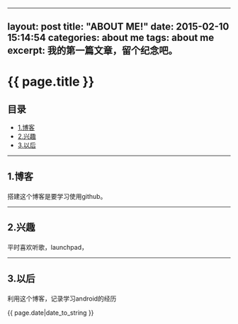 <!-- lang: html -->

---
layout: post
title:  "ABOUT ME!"
date:   2015-02-10 15:14:54
categories: about me
tags: about me
excerpt: 我的第一篇文章，留个纪念吧。
---    
# {{ page.title }}

## 目录
+ [1.博客](#partI)
+ [2.兴趣](#partII)
+ [3.以后](#partIII)

----------------------------------

## 1.博客 <p id="partI"></p>
搭建这个博客是要学习使用github。

----------------------------------

## 2.兴趣 <p id="partII"></p>
平时喜欢听歌，launchpad，

----------------------------------

## 3.以后 <p id="partIII"></p>
利用这个博客，记录学习android的经历    

{{ page.date|date_to_string }}

